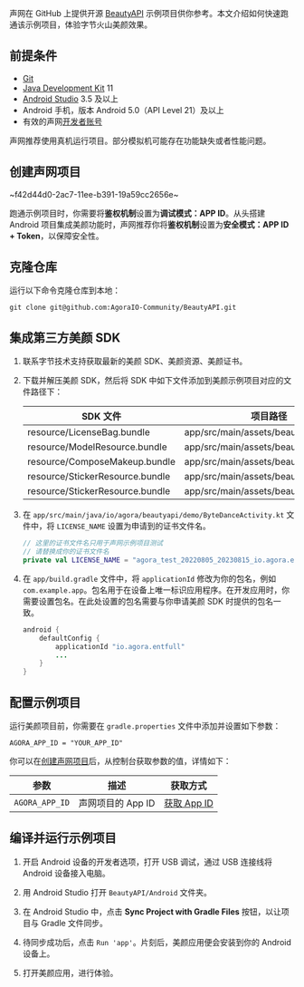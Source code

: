 声网在 GitHub 上提供开源 [BeautyAPI](https://github.com/AgoraIO-Community/BeautyAPI/tree/main) 示例项目供你参考。本文介绍如何快速跑通该示例项目，体验字节火山美颜效果。

## 前提条件

- [Git](https://git-scm.com/downloads)
- [Java Development Kit](https://www.oracle.com/java/technologies/javase-downloads.html) 11
- [Android Studio](https://developer.android.com/studio/) 3.5 及以上
- Android 手机，版本 Android 5.0（API Level 21）及以上
- 有效的声网[开发者账号](https://docs.agora.io/cn/Agora%20Platform/sign_in_and_sign_up)

<div class="alert note">声网推荐使用真机运行项目。部分模拟机可能存在功能缺失或者性能问题。</div>

<a name = "create"></a>
## 创建声网项目

~f42d44d0-2ac7-11ee-b391-19a59cc2656e~

跑通示例项目时，你需要将**鉴权机制**设置为**调试模式：APP ID**。从头搭建 Android 项目集成美颜功能时，声网推荐你将**鉴权机制**设置为**安全模式：APP ID + Token**，以保障安全性。

## 克隆仓库

运行以下命令克隆仓库到本地：

```shell
git clone git@github.com:AgoraIO-Community/BeautyAPI.git
```

## 集成第三方美颜 SDK

1. 联系字节技术支持获取最新的美颜 SDK、美颜资源、美颜证书。

2. 下载并解压美颜 SDK，然后将 SDK 中如下文件添加到美颜示例项目对应的文件路径下：

    |SDK 文件    |  项目路径   |
    |---|-----|
    | resource/LicenseBag.bundle                       | app/src/main/assets/beauty_bytedance           |
    | resource/ModelResource.bundle                    | app/src/main/assets/beauty_bytedance           |
    | resource/ComposeMakeup.bundle                    | app/src/main/assets/beauty_bytedance           |
    | resource/StickerResource.bundle                  | app/src/main/assets/beauty_bytedance           |
    | resource/StickerResource.bundle                    | app/src/main/assets/beauty_bytedance           |

3. 在 `app/src/main/java/io/agora/beautyapi/demo/ByteDanceActivity.kt` 文件中，将 `LICENSE_NAME` 设置为申请到的证书文件名。

    ```kotlin
    // 这里的证书文件名只用于声网示例项目测试
    // 请替换成你的证书文件名
    private val LICENSE_NAME = "agora_test_20220805_20230815_io.agora.entfull_4.2.3.licbag"
    ```

4. 在 `app/build.gradle` 文件中，将 `applicationId` 修改为你的包名，例如 `com.example.app`。包名用于在设备上唯一标识应用程序。在开发应用时，你需要设置包名。在此处设置的包名需要与你申请美颜 SDK 时提供的包名一致。

    ```java
    android {
        defaultConfig {
            applicationId "io.agora.entfull"
            ...
        }
    }
    ```

## 配置示例项目

运行美颜项目前，你需要在 `gradle.properties` 文件中添加并设置如下参数：

```shell
AGORA_APP_ID = "YOUR_APP_ID"
```

你可以在[创建声网项目](#create)后，从控制台获取参数的值，详情如下：

| 参数 | 描述   | 获取方式 |
|----|----|----|
| `AGORA_APP_ID`    | 声网项目的 App ID     | [获取 App ID](https://docportal.shengwang.cn/cn/Agora%20Platform/get_appid_token?platform=All%20Platforms#获取-app-id)  |


## 编译并运行示例项目

1. 开启 Android 设备的开发者选项，打开 USB 调试，通过 USB 连接线将 Android 设备接入电脑。

2. 用 Android Studio 打开 `BeautyAPI/Android` 文件夹。

3. 在 Android Studio 中，点击 **Sync Project with Gradle Files** 按钮，以让项目与 Gradle 文件同步。

4. 待同步成功后，点击 `Run 'app'`。片刻后，美颜应用便会安装到你的 Android 设备上。

5. 打开美颜应用，进行体验。
